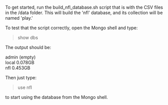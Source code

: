 To get started, run the build_nfl_database.sh script that is with the CSV files in the /data folder. This will build the 'nfl' database, and its collection will be named 'play.'

To test that the script correctly, open the Mongo shell and type: 

> show dbs

The output should be:

admin (empty)<br>
local 0.078GB<br>
nfl   0.453GB<br>

Then just type:

> use nfl

to start using the database from the Mongo shell.
